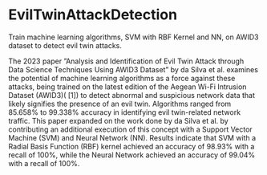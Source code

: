 # EvilTwinAttackDetection
Train machine learning algorithms, SVM with RBF Kernel and NN, on AWID3 dataset to detect evil twin attacks. 

The 2023 paper ”Analysis and Identification of Evil Twin Attack through Data Science Techniques Using AWID3 Dataset” by da Silva et al. examines the potential of machine learning algorithms as a force against these attacks, being trained on the latest edition of the Aegean Wi-Fi Intrusion Dataset (AWID3)( [1]) to detect abnormal and suspicious network data that likely signifies the presence of an evil twin. Algorithms ranged from 85.658% to 99.338% accuracy in identifying evil twin-related network traffic. This paper expanded on the work done by da Silva et al. by contributing an additional execution of this concept with a Support Vector Machine (SVM) and Neural Network (NN). Results indicate that SVM with a Radial Basis Function (RBF) kernel achieved an accuracy of 98.93% with a recall of 100%, while the Neural Network achieved an accuracy of 99.04% with a recall of 100%. 
